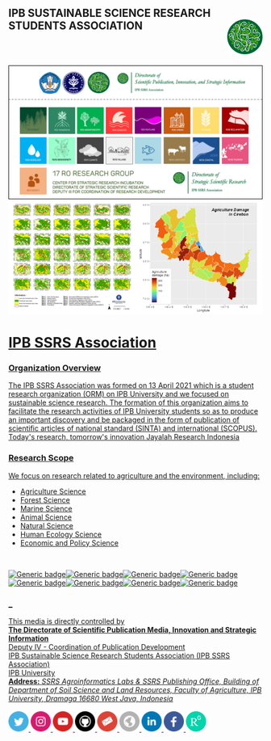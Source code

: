 ## IPB SUSTAINABLE SCIENCE RESEARCH STUDENTS ASSOCIATION <a href="https://ssrs.ipb.ac.id/"><img src="https://github.com/ipbssrs/ipbssrs/blob/693d507fb5bb54c072fa98cbe94a675ad8128b74/figure-depan/Logo2_kecil.png" align="right" width="70" />
<br />
<br />


![logo](https://github.com/ipbssrs/ipbssrs/blob/cdb6e10676bc227677b02ff79f45ec5500517bf3/17%20RO_b.png)
 <a href="https://iopscience.iop.org/article/10.1088/1755-1315/918/1/012011/meta">
  <img src="https://github.com/ipbssrs/ipbssrs/blob/eafa1f3e47d7f4bc30c6d239a0aef5d3762f2f89/figure-depan/Isatrop-peta.png" alt="Vegetation-Map" title="Vegetation Map" width="50%" align="center"/><a href="https://github.com/ipbssrs/RO7-Food"><img src="https://github.com/ipbssrs/ipbssrs/blob/eafa1f3e47d7f4bc30c6d239a0aef5d3762f2f89/figure-depan/agroloss-peta.png" alt="Agriculture-Loss" title="Agriculture Loss" width="50%" align="center"/>

# IPB SSRS Association
### Organization Overview
The IPB SSRS Association was formed on 13  April 2021 which is a student research organization (ORM) on IPB University and we focused on sustainable science research. The formation of this organization aims to facilitate the research activities of IPB University students so as to produce an important discovery and be packaged in the form of publication of scientific articles of national standard (SINTA) and international (SCOPUS). Today's research, tomorrow's innovation Jayalah Research Indonesia

### Research Scope
We focus on research related to agriculture and the environment, including:
* Agriculture Science
* Forest Science
* Marine Science
* Animal Science
* Natural Science
* Human Ecology Science
* Economic and Policy Science
<br />


![Generic badge](https://img.shields.io/badge/RStudio-75AADB?style=for-the-badge&logo=RStudio&logoColor=white)![Generic badge](https://img.shields.io/badge/Colab-F9AB00?style=for-the-badge&logo=googlecolab&color=525252)![Generic badge](https://img.shields.io/badge/Visual_Studio-5C2D91?style=for-the-badge&logo=visual%20studio&logoColor=white)![Generic badge](https://img.shields.io/badge/Spyder%20Ide-FF0000?style=for-the-badge&logo=spyder%20ide&logoColor=white)![Generic badge](https://img.shields.io/badge/R-276DC3?style=for-the-badge&logo=r&logoColor=white)![Generic badge](https://img.shields.io/badge/JavaScript-F7DF1E?style=for-the-badge&logo=javascript&logoColor=black)![Generic badge](https://img.shields.io/badge/Python-14354C?style=for-the-badge&logo=python&logoColor=white)![Generic badge](https://img.shields.io/badge/Markdown-000000?style=for-the-badge&logo=markdown&logoColor=white)

### _
This media is directly controlled by 
<br /> **The Directorate of Scientific Publication Media, Innovation and Strategic Information**
<br /> Deputy IV - Coordination of Publication Development 
<br /> IPB Sustainable Science Research Students Association (IPB SSRS Association)
<br /> IPB University
<br /> **Address:** _SSRS Agroinformatics Labs & SSRS Publishing Office, Building of Department of Soil Science and Land Resources, Faculty of Agriculture, IPB University, Dramaga 16680 West Java, Indonesia_
<br /> 
<br /> <a href="https://twitter.com/ipbssrs_assoc">
  <img src="https://github.com/ipbssrs/ipbssrs/blob/9d7075b4b916601af7be6b1a809b79ca3ae9e6c5/logo-media/twitter.png" alt="Twitter" title="Twitter" width="40" height="40" /><a href="https://www.instagram.com/ipbssrs.assoc/">
  <img src="https://github.com/ipbssrs/ipbssrs/blob/9d7075b4b916601af7be6b1a809b79ca3ae9e6c5/logo-media/instagram.png" alt="instagram" title="instagram" width="40" height="40" /><a href="https://www.youtube.com/@ipbssrsassociation254">
  <img src="https://github.com/ipbssrs/ipbssrs/blob/9d7075b4b916601af7be6b1a809b79ca3ae9e6c5/logo-media/youtube.png" alt="youtube" title="youtube" width="40" height="40" /><a href="https://github.com/ipbssrs">
  <img src="https://github.com/ipbssrs/ipbssrs/blob/9d7075b4b916601af7be6b1a809b79ca3ae9e6c5/logo-media/github.png" alt="github" title="github" width="40" height="40" /><a href="ssrs@apps.ipb.ac.id">
  <img src="https://github.com/ipbssrs/ipbssrs/blob/9d7075b4b916601af7be6b1a809b79ca3ae9e6c5/logo-media/mail.png" alt="mail" title="mail" width="40" height="40" /><a href="https://ssrs.ipb.ac.id/">
  <img src="https://github.com/ipbssrs/ipbssrs/blob/9d7075b4b916601af7be6b1a809b79ca3ae9e6c5/logo-media/www.png" alt="website" title="website" width="40" height="40" /><a href="https://www.linkedin.com/company/ipb-sustainable-science-research-students-association/">
  <img src="https://github.com/ipbssrs/ipbssrs/blob/9d7075b4b916601af7be6b1a809b79ca3ae9e6c5/logo-media/linkedin.png" alt="Linkedin" title="Linkedin" width="40" height="40" /><a href="https://www.facebook.com/people/IPB-SSRS-Association/100082564195815/">
  <img src="https://github.com/ipbssrs/ipbssrs/blob/9d7075b4b916601af7be6b1a809b79ca3ae9e6c5/logo-media/facebook.png" alt="facebook" title="facebook" width="40" height="40" /><a href="https://www.researchgate.net/lab/IPB-SSRS-Association-Ipb-Ssrs-Association-2">
  <img src="https://github.com/ipbssrs/ipbssrs/blob/72c1d782bba8589d5429e8cb2426dccf50f11b6e/logo-media/1200px-ResearchGate_icon_SVG.svg.png" alt="ResearchGate" title="ResearchGate" width="40" height="40" />  
